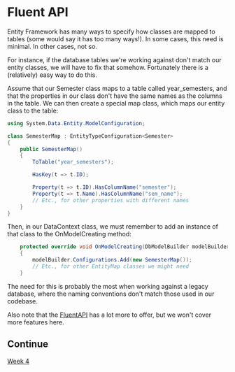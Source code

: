 # Fluent API

Entity Framework has many ways to specify how classes are mapped to tables (some would say it has too many ways!).
In some cases, this need is minimal. In other cases, not so.

For instance, if the database tables we're working against don't match our entity classes, we will have to
fix that somehow. Fortunately there is a (relatively) easy way to do this.

Assume that our Semester class maps to a table called year_semesters, and that the properties in our class don't have
the same names as the columns in the table. We can then create a special map class, which maps our entity class to
the table:

```c#
using System.Data.Entity.ModelConfiguration;

class SemesterMap : EntityTypeConfiguration<Semester>
{
	public SemesterMap()
	{
		ToTable("year_semesters");

		HasKey(t => t.ID);

		Property(t => t.ID).HasColumnName("semester");
		Property(t => t.Name).HasColumnName("sem_name");
		// Etc., for other properties with different names
	}
}

```

Then, in our DataContext class, we must remember to add an instance of that class to the OnModelCreating method:

```c#
	protected override void OnModelCreating(DbModelBuilder modelBuilder)
	{
		modelBuilder.Configurations.Add(new SemesterMap());
		// Etc., for other EntityMap classes we might need
	}
```

The need for this is probably the most when working against a legacy database, where the naming conventions
don't match those used in our codebase.

Also note that the [FluentAPI](http://msdn.microsoft.com/en-us/data/jj591617.aspx) has a lot more to offer, but
we won't cover more features here.

## Continue
[Week 4](../Week04)
